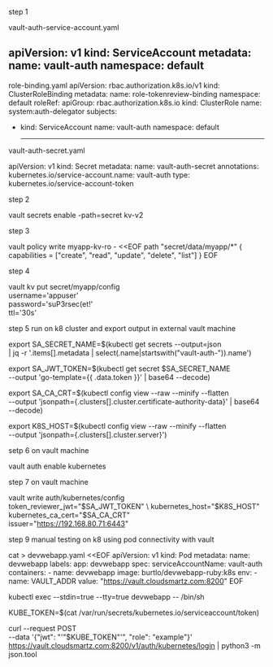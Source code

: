 step 1

vault-auth-service-account.yaml

apiVersion: v1
kind: ServiceAccount
metadata:
  name: vault-auth
  namespace: default
---

role-binding.yaml
apiVersion: rbac.authorization.k8s.io/v1
kind: ClusterRoleBinding
metadata:
  name: role-tokenreview-binding
  namespace: default
roleRef:
  apiGroup: rbac.authorization.k8s.io
  kind: ClusterRole
  name: system:auth-delegator
subjects:
- kind: ServiceAccount
  name: vault-auth
  namespace: default

  ----

vault-auth-secret.yaml

apiVersion: v1
kind: Secret
metadata:
  name: vault-auth-secret
  annotations:
    kubernetes.io/service-account.name: vault-auth
type: kubernetes.io/service-account-token



step 2 

vault secrets enable -path=secret kv-v2


step 3

vault policy write myapp-kv-ro - <<EOF
  path "secret/data/myapp/*" {
    capabilities = ["create", "read", "update", "delete", "list"]
 }
EOF


step 4

vault kv put secret/myapp/config \
      username='appuser' \
      password='suP3rsec(et!' \
      ttl='30s'


step 5 run on k8 cluster and export output in external vault machine

export SA_SECRET_NAME=$(kubectl get secrets --output=json \
    | jq -r '.items[].metadata | select(.name|startswith("vault-auth-")).name')


export SA_JWT_TOKEN=$(kubectl get secret $SA_SECRET_NAME \
    --output 'go-template={{ .data.token }}' | base64 --decode)


export SA_CA_CRT=$(kubectl config view --raw --minify --flatten \
    --output 'jsonpath={.clusters[].cluster.certificate-authority-data}' | base64 --decode)


export K8S_HOST=$(kubectl config view --raw --minify --flatten \
    --output 'jsonpath={.clusters[].cluster.server}')


    
setp 6 on vault machine

vault auth enable kubernetes

step 7 on vault machine

vault write auth/kubernetes/config \
     token_reviewer_jwt="$SA_JWT_TOKEN" \
     kubernetes_host="$K8S_HOST" \
     kubernetes_ca_cert="$SA_CA_CRT" \
     issuer="https://192.168.80.71:6443"


  step 9 manual testing on k8 using pod connectivity with vault


cat > devwebapp.yaml <<EOF
apiVersion: v1
kind: Pod
metadata:
  name: devwebapp
  labels:
    app: devwebapp
spec:
  serviceAccountName: vault-auth
  containers:
    - name: devwebapp
      image: burtlo/devwebapp-ruby:k8s
      env:
        - name: VAULT_ADDR
          value: "https://vault.cloudsmartz.com:8200"
EOF

kubectl exec --stdin=true --tty=true devwebapp -- /bin/sh

KUBE_TOKEN=$(cat /var/run/secrets/kubernetes.io/serviceaccount/token)


curl --request POST \
       --data '{"jwt": "'"$KUBE_TOKEN"'", "role": "example"}' \
       https://vault.cloudsmartz.com:8200/v1/auth/kubernetes/login | python3 -m json.tool

